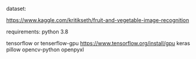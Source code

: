 dataset:

https://www.kaggle.com/kritikseth/fruit-and-vegetable-image-recognition

requirements:
python 3.8

tensorflow or tenserflow-gpu https://www.tensorflow.org/install/gpu
keras
pillow
opencv-python
openpyxl